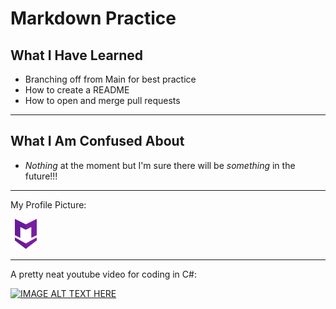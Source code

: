 # **Markdown Practice**



## **What I Have Learned**



* Branching off from Main for best practice
* How to create a README
* How to open and merge pull requests



---



## **What I Am Confused About**



* *Nothing* at the moment but I'm sure there will be *something* in the future!!!



---



My Profile Picture:



![alt text](https://github.com/adam-p/markdown-here/raw/master/src/common/images/icon48.png "Logo Title Text 1")



---



A pretty neat youtube video for coding in C#:



[![IMAGE ALT TEXT HERE](http://img.youtube.com/vi/N775KsWQVkw/0.jpg)](http://www.youtube.com/watch?v=dQw4w9WgXcQ)





